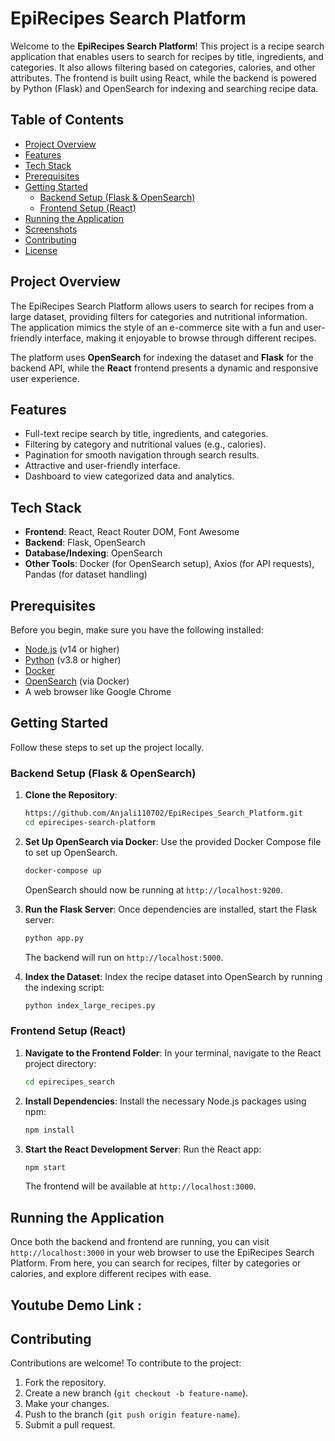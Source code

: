 

# EpiRecipes Search Platform

Welcome to the **EpiRecipes Search Platform**! This project is a recipe search application that enables users to search for recipes by title, ingredients, and categories. It also allows filtering based on categories, calories, and other attributes. The frontend is built using React, while the backend is powered by Python (Flask) and OpenSearch for indexing and searching recipe data.

## Table of Contents

- [Project Overview](#project-overview)
- [Features](#features)
- [Tech Stack](#tech-stack)
- [Prerequisites](#prerequisites)
- [Getting Started](#getting-started)
  - [Backend Setup (Flask & OpenSearch)](#backend-setup-flask--opensearch)
  - [Frontend Setup (React)](#frontend-setup-react)
- [Running the Application](#running-the-application)
- [Screenshots](#screenshots)
- [Contributing](#contributing)
- [License](#license)

## Project Overview

The EpiRecipes Search Platform allows users to search for recipes from a large dataset, providing filters for categories and nutritional information. The application mimics the style of an e-commerce site with a fun and user-friendly interface, making it enjoyable to browse through different recipes.

The platform uses **OpenSearch** for indexing the dataset and **Flask** for the backend API, while the **React** frontend presents a dynamic and responsive user experience.

## Features

- Full-text recipe search by title, ingredients, and categories.
- Filtering by category and nutritional values (e.g., calories).
- Pagination for smooth navigation through search results.
- Attractive and user-friendly interface.
- Dashboard to view categorized data and analytics.

## Tech Stack

- **Frontend**: React, React Router DOM, Font Awesome
- **Backend**: Flask, OpenSearch
- **Database/Indexing**: OpenSearch
- **Other Tools**: Docker (for OpenSearch setup), Axios (for API requests), Pandas (for dataset handling)

## Prerequisites

Before you begin, make sure you have the following installed:

- [Node.js](https://nodejs.org/) (v14 or higher)
- [Python](https://www.python.org/) (v3.8 or higher)
- [Docker](https://www.docker.com/)
- [OpenSearch](https://opensearch.org/) (via Docker)
- A web browser like Google Chrome

## Getting Started

Follow these steps to set up the project locally.

### Backend Setup (Flask & OpenSearch)

1. **Clone the Repository**:
   ```bash
   https://github.com/Anjali110702/EpiRecipes_Search_Platform.git
   cd epirecipes-search-platform
   ```

2. **Set Up OpenSearch via Docker**:
   Use the provided Docker Compose file to set up OpenSearch.
   ```bash
   docker-compose up
   ```
   OpenSearch should now be running at `http://localhost:9200`.

3. **Run the Flask Server**:
   Once dependencies are installed, start the Flask server:
   ```bash
   python app.py
   ```
   The backend will run on `http://localhost:5000`.

4. **Index the Dataset**:
   Index the recipe dataset into OpenSearch by running the indexing script:
   ```bash
   python index_large_recipes.py
   ```

### Frontend Setup (React)

1. **Navigate to the Frontend Folder**:
   In your terminal, navigate to the React project directory:
   ```bash
   cd epirecipes_search
   ```

2. **Install Dependencies**:
   Install the necessary Node.js packages using npm:
   ```bash
   npm install
   ```

3. **Start the React Development Server**:
   Run the React app:
   ```bash
   npm start
   ```
   The frontend will be available at `http://localhost:3000`.

## Running the Application

Once both the backend and frontend are running, you can visit `http://localhost:3000` in your web browser to use the EpiRecipes Search Platform. From here, you can search for recipes, filter by categories or calories, and explore different recipes with ease.

## Youtube Demo Link : 

## Contributing

Contributions are welcome! To contribute to the project:

1. Fork the repository.
2. Create a new branch (`git checkout -b feature-name`).
3. Make your changes.
4. Push to the branch (`git push origin feature-name`).
5. Submit a pull request.

